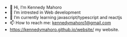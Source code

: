 - 👋 Hi, I’m Kennedy Mahoro
- 👀 I’m intrested in Web development
- 🌱 I’m currently learning javascript/typescript and reactjs
- 📫 How to reach me: kennedymahoro1@gmail.com
- https://kennedymahoro.github.io/website/ my website.

<!---
kennedymahoro/kennedymahoro is a ✨ special ✨ repository because its `README.md` (this file) appears on your GitHub profile.
You can click the Preview link to take a look at your changes.
--->
